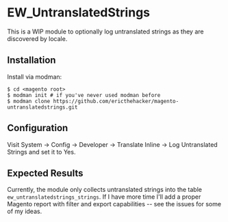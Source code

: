 # EW_UntranslatedStrings

This is a WIP module to optionally log untranslated strings as they are discovered by locale.

## Installation

Install via modman:

```
$ cd <magento root>
$ modman init # if you've never used modman before
$ modman clone https://github.com/ericthehacker/magento-untranslatedstrings.git
```

## Configuration

Visit System -> Config -> Developer -> Translate Inline -> Log Untranslated Strings and set it to Yes.

## Expected Results

Currently, the module only collects untranslated strings into the table `ew_untranslatedstrings_strings`. If I have more time I'll add a proper Magento report with filter and export capabilities -- see the issues for some of my ideas. 
